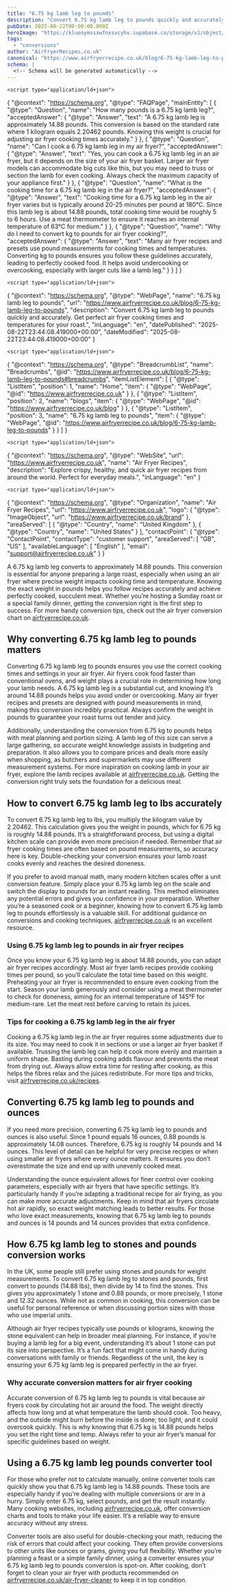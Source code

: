 ```yaml
---
title: "6.75 kg lamb leg to pounds"
description: "Convert 6.75 kg lamb leg to pounds quickly and accurately. Get perfect air fryer cooking times and temperatures for your roast."
pubDate: 2025-08-22T00:00:00.000Z
heroImage: "https://klueoymssxwfnxsvcyhv.supabase.co/storage/v1/object/public/Shmucket/6-75-kg-lamb-leg-to-pounds.webp"
tags:
  - "conversions"
author: "AirFryerRecipes.co.uk"
canonical: "https://www.airfryerrecipe.co.uk/blog/6-75-kg-lamb-leg-to-pounds"
schema: |
  <!-- Schema will be generated automatically -->
---
```

<script type="application/ld+json">
{
    "@context": "https://schema.org",
    "@type": "BlogPosting",
    "url": "https://www.airfryerrecipe.co.uk/blog/6-75-kg-lamb-leg-to-pounds",
    "mainEntityOfPage": {
        "@type": "WebPage",
        "@id": "https://www.airfryerrecipe.co.uk/blog/6-75-kg-lamb-leg-to-pounds"
    },
    "headline": "Easy 6.75 kg Lamb Leg to Pounds Conversion Guide",
    "description": "Convert 6.75 kg lamb leg to pounds quickly and accurately. Get perfect air fryer cooking times and temperatures for your roast.",
    "author": {
        "@type": "Person",
        "name": "AirFryerRecipes.co.uk",
        "url": "https://www.airfryerrecipe.co.uk/about",
        "image": {
            "@type": "ImageObject",
            "url": "https://klueoymssxwfnxsvcyhv.supabase.co/storage/v1/object/public/Shmucket/Me.jpg"
        }
    },
    "publisher": {
        "@type": "Organization",
        "name": "Air Fryer Recipe",
        "logo": {
            "@type": "ImageObject",
            "url": "https://cdn.prod.website-files.com/68224a465dfe9a7ab4f57570/6844191451a8b2f1e37e63cc_Untitled%20design%20-%202025-06-05T205644.948%20(1).png"
        }
    },
    "datePublished": "2025-08-22T23:44:08.419Z",
    "dateModified": "2025-08-22T23:44:08.419Z",
    "image": {
        "@type": "ImageObject",
        "url": "https://klueoymssxwfnxsvcyhv.supabase.co/storage/v1/object/public/Shmucket/6-75-kg-lamb-leg-to-pounds.webp"
    },
    "about": {
        "@type": "Thing",
        "name": "Conversions"
    },
    "articleSection": "Conversions",
    "inLanguage": "en-GB"
}
</script>

    <script type="application/ld+json">
{
    "@context": "https://schema.org",
    "@type": "FAQPage",
    "mainEntity": [
        {
            "@type": "Question",
            "name": "How many pounds is a 6.75 kg lamb leg?",
            "acceptedAnswer": {
                "@type": "Answer",
                "text": "A 6.75 kg lamb leg is approximately 14.88 pounds. This conversion is based on the standard rate where 1 kilogram equals 2.20462 pounds. Knowing this weight is crucial for adjusting air fryer cooking times accurately."
            }
        },
        {
            "@type": "Question",
            "name": "Can I cook a 6.75 kg lamb leg in my air fryer?",
            "acceptedAnswer": {
                "@type": "Answer",
                "text": "Yes, you can cook a 6.75 kg lamb leg in an air fryer, but it depends on the size of your air fryer basket. Larger air fryer models can accommodate big cuts like this, but you may need to truss or section the lamb for even cooking. Always check the maximum capacity of your appliance first."
            }
        },
        {
            "@type": "Question",
            "name": "What is the cooking time for a 6.75 kg lamb leg in the air fryer?",
            "acceptedAnswer": {
                "@type": "Answer",
                "text": "Cooking time for a 6.75 kg lamb leg in the air fryer varies but is typically around 20-25 minutes per pound at 180°C. Since this lamb leg is about 14.88 pounds, total cooking time would be roughly 5 to 6 hours. Use a meat thermometer to ensure it reaches an internal temperature of 63°C for medium."
            }
        },
        {
            "@type": "Question",
            "name": "Why do I need to convert kg to pounds for air fryer cooking?",
            "acceptedAnswer": {
                "@type": "Answer",
                "text": "Many air fryer recipes and presets use pound measurements for cooking times and temperatures. Converting kg to pounds ensures you follow these guidelines accurately, leading to perfectly cooked food. It helps avoid undercooking or overcooking, especially with larger cuts like a lamb leg."
            }
        }
    ]
}
</script>

    <script type="application/ld+json">
{
    "@context": "https://schema.org",
    "@type": "WebPage",
    "name": "6.75 kg lamb leg to pounds",
    "url": "https://www.airfryerrecipe.co.uk/blog/6-75-kg-lamb-leg-to-pounds",
    "description": "Convert 6.75 kg lamb leg to pounds quickly and accurately. Get perfect air fryer cooking times and temperatures for your roast.",
    "inLanguage": "en",
    "datePublished": "2025-08-22T23:44:08.419000+00:00",
    "dateModified": "2025-08-22T23:44:08.419000+00:00"
}
</script>

    <script type="application/ld+json">
{
    "@context": "https://schema.org",
    "@type": "BreadcrumbList",
    "name": "Breadcrumbs",
    "@id": "https://www.airfryerrecipe.co.uk/blog/6-75-kg-lamb-leg-to-pounds#breadcrumbs",
    "itemListElement": [
        {
            "@type": "ListItem",
            "position": 1,
            "name": "Home",
            "item": {
                "@type": "WebPage",
                "@id": "https://www.airfryerrecipe.co.uk"
            }
        },
        {
            "@type": "ListItem",
            "position": 2,
            "name": "blogs",
            "item": {
                "@type": "WebPage",
                "@id": "https://www.airfryerrecipe.co.uk/blog"
            }
        },
        {
            "@type": "ListItem",
            "position": 3,
            "name": "6.75 kg lamb leg to pounds",
            "item": {
                "@type": "WebPage",
                "@id": "https://www.airfryerrecipe.co.uk/blog/6-75-kg-lamb-leg-to-pounds"
            }
        }
    ]
}
</script>

    <script type="application/ld+json">
{
    "@context": "https://schema.org",
    "@type": "WebSite",
    "url": "https://www.airfryerrecipe.co.uk",
    "name": "Air Fryer Recipes",
    "description": "Explore crispy, healthy, and quick air fryer recipes from around the world. Perfect for everyday meals.",
    "inLanguage": "en"
}
</script>

    <script type="application/ld+json">
{
    "@context": "https://schema.org",
    "@type": "Organization",
    "name": "Air Fryer Recipes",
    "url": "https://www.airfryerrecipe.co.uk",
    "logo": {
        "@type": "ImageObject",
        "url": "https://www.airfryerrecipe.co.uk/brand"
    },
    "areaServed": [
        {
            "@type": "Country",
            "name": "United Kingdom"
        },
        {
            "@type": "Country",
            "name": "United States"
        }
    ],
    "contactPoint": {
        "@type": "ContactPoint",
        "contactType": "customer support",
        "areaServed": [
            "GB",
            "US"
        ],
        "availableLanguage": [
            "English"
        ],
        "email": "support@airfryerrecipe.co.uk"
    }
}
</script>

<p>A 6.75 kg lamb leg converts to approximately 14.88 pounds. This conversion is essential for anyone preparing a large roast, especially when using an air fryer where precise weight impacts cooking time and temperature. Knowing the exact weight in pounds helps you follow recipes accurately and achieve perfectly cooked, succulent meat. Whether you’re hosting a Sunday roast or a special family dinner, getting the conversion right is the first step to success. For more handy conversion tips, check out the air fryer conversion chart on <a href=https://www.airfryerrecipe.co.uk/air-fryer-conversion-chart>airfryerrecipe.co.uk</a>.</p>

<h2>Why converting 6.75 kg lamb leg to pounds matters</h2>
<p>Converting 6.75 kg lamb leg to pounds ensures you use the correct cooking times and settings in your air fryer. Air fryers cook food faster than conventional ovens, and weight plays a crucial role in determining how long your lamb needs. A 6.75 kg lamb leg is a substantial cut, and knowing it’s around 14.88 pounds helps you avoid under or overcooking. Many air fryer recipes and presets are designed with pound measurements in mind, making this conversion incredibly practical. Always confirm the weight in pounds to guarantee your roast turns out tender and juicy.</p>

<p>Additionally, understanding the conversion from 6.75 kg to pounds helps with meal planning and portion sizing. A lamb leg of this size can serve a large gathering, so accurate weight knowledge assists in budgeting and preparation. It also allows you to compare prices and deals more easily when shopping, as butchers and supermarkets may use different measurement systems. For more inspiration on cooking lamb in your air fryer, explore the lamb recipes available at <a href=https://www.airfryerrecipe.co.uk/recipe-category/lamb>airfryerrecipe.co.uk</a>. Getting the conversion right truly sets the foundation for a delicious meal.</p>

<h2>How to convert 6.75 kg lamb leg to lbs accurately</h2>
<p>To convert 6.75 kg lamb leg to lbs, you multiply the kilogram value by 2.20462. This calculation gives you the weight in pounds, which for 6.75 kg is roughly 14.88 pounds. It’s a straightforward process, but using a digital kitchen scale can provide even more precision if needed. Remember that air fryer cooking times are often based on pound measurements, so accuracy here is key. Double-checking your conversion ensures your lamb roast cooks evenly and reaches the desired doneness.</p>

<p>If you prefer to avoid manual math, many modern kitchen scales offer a unit conversion feature. Simply place your 6.75 kg lamb leg on the scale and switch the display to pounds for an instant reading. This method eliminates any potential errors and gives you confidence in your preparation. Whether you’re a seasoned cook or a beginner, knowing how to convert 6.75 kg lamb leg to pounds effortlessly is a valuable skill. For additional guidance on conversions and cooking techniques, <a href=https://www.airfryerrecipe.co.uk/>airfryerrecipe.co.uk</a> is an excellent resource.</p>

<h3>Using 6.75 kg lamb leg to pounds in air fryer recipes</h3>
<p>Once you know your 6.75 kg lamb leg is about 14.88 pounds, you can adapt air fryer recipes accordingly. Most air fryer lamb recipes provide cooking times per pound, so you’ll calculate the total time based on this weight. Preheating your air fryer is recommended to ensure even cooking from the start. Season your lamb generously and consider using a meat thermometer to check for doneness, aiming for an internal temperature of 145°F for medium-rare. Let the meat rest before carving to retain its juices.</p>

<h3>Tips for cooking a 6.75 kg lamb leg in the air fryer</h3>
<p>Cooking a 6.75 kg lamb leg in the air fryer requires some adjustments due to its size. You may need to cook it in sections or use a larger air fryer basket if available. Trussing the lamb leg can help it cook more evenly and maintain a uniform shape. Basting during cooking adds flavour and prevents the meat from drying out. Always allow extra time for resting after cooking, as this helps the fibres relax and the juices redistribute. For more tips and tricks, visit <a href=https://www.airfryerrecipe.co.uk/recipes>airfryerrecipe.co.uk/recipes</a>.</p>

<h2>Converting 6.75 kg lamb leg to pounds and ounces</h2>
<p>If you need more precision, converting 6.75 kg lamb leg to pounds and ounces is also useful. Since 1 pound equals 16 ounces, 0.88 pounds is approximately 14.08 ounces. Therefore, 6.75 kg is roughly 14 pounds and 14 ounces. This level of detail can be helpful for very precise recipes or when using smaller air fryers where every ounce matters. It ensures you don’t overestimate the size and end up with unevenly cooked meat.</p>

<p>Understanding the ounce equivalent allows for finer control over cooking parameters, especially with air fryers that have specific settings. It’s particularly handy if you’re adapting a traditional recipe for air frying, as you can make more accurate adjustments. Keep in mind that air fryers circulate hot air rapidly, so exact weight matching leads to better results. For those who love exact measurements, knowing that 6.75 kg lamb leg to pounds and ounces is 14 pounds and 14 ounces provides that extra confidence.</p>

<h2>How 6.75 kg lamb leg to stones and pounds conversion works</h2>
<p>In the UK, some people still prefer using stones and pounds for weight measurements. To convert 6.75 kg lamb leg to stones and pounds, first convert to pounds (14.88 lbs), then divide by 14 to find the stones. This gives you approximately 1 stone and 0.88 pounds, or more precisely, 1 stone and 12.32 ounces. While not as common in cooking, this conversion can be useful for personal reference or when discussing portion sizes with those who use imperial units.</p>

<p>Although air fryer recipes typically use pounds or kilograms, knowing the stone equivalent can help in broader meal planning. For instance, if you’re buying a lamb leg for a big event, understanding it’s about 1 stone can put its size into perspective. It’s a fun fact that might come in handy during conversations with family or friends. Regardless of the unit, the key is ensuring your 6.75 kg lamb leg is prepared perfectly in the air fryer.</p>

<h3>Why accurate conversion matters for air fryer cooking</h3>
<p>Accurate conversion of 6.75 kg lamb leg to pounds is vital because air fryers cook by circulating hot air around the food. The weight directly affects how long and at what temperature the lamb should cook. Too heavy, and the outside might burn before the inside is done; too light, and it could overcook quickly. This is why knowing that 6.75 kg is 14.88 pounds helps you set the right time and temp. Always refer to your air fryer’s manual for specific guidelines based on weight.</p>

<h2>Using a 6.75 kg lamb leg pounds converter tool</h2>
<p>For those who prefer not to calculate manually, online converter tools can quickly show you that 6.75 kg lamb leg is 14.88 pounds. These tools are especially handy if you’re dealing with multiple conversions or are in a hurry. Simply enter 6.75 kg, select pounds, and get the result instantly. Many cooking websites, including <a href=https://www.airfryerrecipe.co.uk/>airfryerrecipe.co.uk</a>, offer conversion charts and tools to make your life easier. It’s a reliable way to ensure accuracy without any stress.</p>

<p>Converter tools are also useful for double-checking your math, reducing the risk of errors that could affect your cooking. They often provide conversions to other units like ounces or grams, giving you full flexibility. Whether you’re planning a feast or a simple family dinner, using a converter ensures your 6.75 kg lamb leg to pounds conversion is spot-on. After cooking, don’t forget to clean your air fryer with products recommended on <a href=https://www.airfryerrecipe.co.uk/air-fryer-cleaner>airfryerrecipe.co.uk/air-fryer-cleaner</a> to keep it in top condition.</p>
